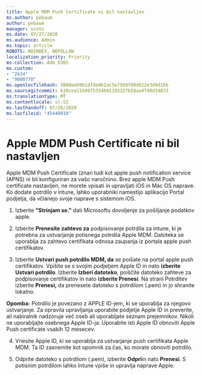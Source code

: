 ```yaml
---
title: Apple MDM Push Certificate ni bil nastavljen
ms.author: pebaum
author: pebaum
manager: scotv
ms.date: 07/27/2020
ms.audience: Admin
ms.topic: article
ROBOTS: NOINDEX, NOFOLLOW
localization_priority: Priority
ms.collection: Adm_O365
ms.custom:
- "2634"
- "9000770"
ms.openlocfilehash: 5888eeb9b1dfde0b1ac5e7569f00d812e3d9d1bb
ms.sourcegitcommit: b10cea11b4975354b91193327b58aa4740d34833
ms.translationtype: MT
ms.contentlocale: sl-SI
ms.lasthandoff: 07/28/2020
ms.locfileid: "45440010"
---
```

# <a name="apple-mdm-push-certificate-has-not-been-set-up"></a>Apple MDM Push Certificate ni bil nastavljen

Apple MDM Push Certificate (znan tudi kot apple push notification service (APNS) ni bil konfiguriran za vašo naročnino. Brez apple MDM Push certificate nastavljen, ne morete vpisati in upravljati iOS in Mac OS naprave. Ko dodate potrdilo v intune, lahko uporabniki namestijo aplikacijo Portal podjetja, da včlanejo svoje naprave s sistemom iOS.

1. Izberite **"Strinjam se."** dati Microsoftu dovoljenje za pošiljanje podatkov apple.

2. Izberite **Prenesite zahtevo za** podpisovanje potrdila za intune, ki je potrebna za ustvarjanje potisnega potrdila Apple MDM. Datoteka se uporablja za zahtevo certifikata odnosa zaupanja iz portala apple push certifikatov.

3. Izberite **Ustvari push potrdilo MDM, da** se poišate na portal apple push certifikatov. Vpišite se s svojim podjetjem Apple ID in nato **izberite Ustvari potrdilo**. Izberite **Izberi datoteko**, poiščite datoteko zahteve za podpisovanje certifikatov in nato **izberite Prenesi**. Na strani Potrditev izberite **Prenesi,** da prenesete datoteko s potrdilom (.pem) in jo shranite lokalno.
 
**Opomba:** Potrdilo je povezano z APPLE ID-jem, ki se uporablja za njegovo ustvarjanje. Za opravila upravljanja uporabite podjetje Apple ID in preverite, ali nabiralnik nadzoruje več oseb ali uporabljate seznam prejemnikov. Nikoli ne uporabljajte osebnega Apple ID-ja. Uporabite isti Apple ID obnoviti Apple Push certificate vsakih 12 mesecev.
 
4. Vnesite Apple ID, ki se uporablja za ustvarjanje push certifikata Apple MDM. Ta ID zasnemite kot opomnik za čas, ko morate obnoviti potrdilo.

5. Odprite datoteko s potrdilom (.pem), izberite **Odpri**in nato **Prenesi**. S potisnim potrdilom lahko Intune vpiše in upravlja naprave Apple.